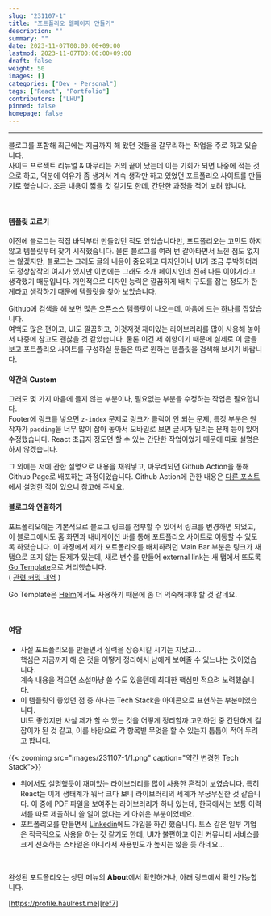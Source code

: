 ```yaml
---
slug: "231107-1"
title: "포트폴리오 웹페이지 만들기"
description: ""
summary: ""
date: 2023-11-07T00:00:00+09:00
lastmod: 2023-11-07T00:00:00+09:00
draft: false
weight: 50
images: []
categories: ["Dev - Personal"]
tags: ["React", "Portfolio"]
contributors: ["LHU"]
pinned: false
homepage: false
---
```


---

블로그를 포함해 최근에는 지금까지 해 왔던 것들을 갈무리하는 작업을 주로 하고 있습니다.  
사이드 프로젝트 리뉴얼 & 마무리는 거의 끝이 났는데 이는 기회가 되면 나중에 적는 것으로 하고, 덕분에 여유가 좀 생겨서 계속 생각만 하고 있었던 포트폴리오 사이트를 만들기로 했습니다. 조금 내용이 짧을 것 같기도 한데, 간단한 과정을 적어 보려 합니다.

<br>

#### 템플릿 고르기

이전에 블로그는 직접 바닥부터 만들었던 적도 있었습니다만, 포트폴리오는 고민도 하지 않고 템플릿부터 찾기 시작했습니다. 물론 블로그를 여러 번 갈아타면서 느낀 점도 없지는 않겠지만, 블로그는 그래도 글의 내용이 중요하고 디자인이나 UI가 조금 투박하더라도 정상참작의 여지가 있지만 이번에는 그래도 소개 페이지인데 전혀 다른 이야기라고 생각했기 때문입니다. 개인적으로 디자인 능력은 깔끔하게 배치 구도를 잡는 정도가 한계라고 생각하기 때문에 템플릿을 찾아 보았습니다.

Github에 검색을 해 보면 많은 오픈소스 템플릿이 나오는데, 마음에 드는 [하나][ref1]를 잡았습니다.  
여백도 많은 편이고, UI도 깔끔하고, 이것저것 재미있는 라이브러리를 많이 사용해 놓아서 나중에 참고도 괜찮을 것 같았습니다. 물론 이건 제 취향이기 때문에 실제로 이 글을 보고 포트폴리오 사이트를 구성하실 분들은 따로 원하는 템플릿을 검색해 보시기 바랍니다.

#### 약간의 Custom

그래도 몇 가지 마음에 들지 않는 부분이나, 필요없는 부분을 수정하는 작업은 필요합니다.  
Footer에 링크를 넣으면 `z-index` 문제로 링크가 클릭이 안 되는 문제, 특정 부분은 원작자가 `padding`을 너무 많이 잡아 놓아서 모바일로 보면 글씨가 밀리는 문제 등이 있어 수정했습니다. React 초급자 정도면 할 수 있는 간단한 작업이었기 때문에 따로 설명은 하지 않겠습니다.

그 외에는 저에 관한 설명으로 내용을 채워넣고, 마무리되면 Github Action을 통해 Github Page로 배포하는 과정이었습니다. Github Action에 관한 내용은 [다른 포스트][ref2]에서 설명한 적이 있으니 참고해 주세요.

#### 블로그와 연결하기

포트폴리오에는 기본적으로 블로그 링크를 첨부할 수 있어서 링크를 변경하면 되었고, 이 블로그에서도 홈 화면과 내비게이션 바를 통해 포트폴리오 사이트로 이동할 수 있도록 하였습니다. 이 과정에서 제가 포트폴리오를 배치하려던 Main Bar 부분은 링크가 새 탭으로 뜨지 않는 문제가 있는데, 새로 변수를 만들어 external link는 새 탭에서 뜨도록 [Go Template][ref4]으로 처리했습니다.  
( [관련 커밋 내역][ref3] )

Go Template은 [Helm][ref5]에서도 사용하기 때문에 좀 더 익숙해져야 할 것 같네요.

<br>

#### 여담

- 사실 포트폴리오를 만들면서 실력을 상승시킬 시기는 지났고...  
  핵심은 지금까지 해 온 것을 어떻게 정리해서 남에게 보여줄 수 있느냐는 것이었습니다.  
  계속 내용을 적으면 소설마냥 쓸 수도 있을텐데 최대한 핵심만 적으려 노력했습니다.
- 이 템플릿의 좋았던 점 중 하나는 Tech Stack을 아이콘으로 표현하는 부분이었습니다.  
  UI도 좋았지만 사실 제가 할 수 있는 것을 어떻게 정리할까 고민하던 중 간단하게 길잡이가 된 것 같고, 이를 바탕으로 각 항목별 무엇을 할 수 있는지 틈틈이 적어 두려고 합니다.

{{< zoomimg src="images/231107-1/1.png" caption="약간 변경한 Tech Stack">}}

- 위에서도 설명했듯이 재미있는 라이브러리를 많이 사용한 흔적이 보였습니다. 특히 React는 이제 생태계가 워낙 크다 보니 라이브러리의 세계가 무궁무진한 것 같습니다. 이 중에 PDF 파일을 보여주는 라이브러리가 하나 있는데, 한국에서는 보통 이력서를 따로 제출하니 쓸 일이 없다는 게 아쉬운 부분이었네요.
- 포트폴리오를 만들면서 [Linkedin][ref6]에도 가입을 하긴 했습니다. 토스 같은 일부 기업은 적극적으로 사용을 하는 것 같기도 한데, UI가 불편하고 이런 커뮤니티 서비스를 크게 선호하는 스타일은 아니라서 사용빈도가 높지는 않을 듯 하네요...

<br>

완성된 포트폴리오는 상단 메뉴의 **About**에서 확인하거나, 아래 링크에서 확인 가능합니다.

[https://profile.haulrest.me][ref7]

[ref1]: https://github.com/soumyajit4419/Portfolio
[ref2]: https://blog.haulrest.me/blog/231014-01/
[ref3]: https://github.com/BeaverHouse/blog/commit/7f26389cd73faa30f3d36752f479e0cd6a58c89a#diff-20bd0b6dbce2dd06889bd9ca601ee26c727e0204cd38bff1f8b53d6d6646b124
[ref4]: https://pkg.go.dev/text/template
[ref5]: https://helm.sh
[ref6]: https://kr.linkedin.com
[ref7]: https://profile.haulrest.me
